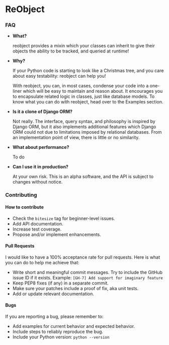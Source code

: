 # ReObject


### FAQ
- **What?**

  reobject provides a mixin which your classes can inherit to give their objects the ability to be tracked, and queried at runtime!
  
- **Why?**

  If your Python code is starting to look like a Christmas tree, and you care about easy testability: reobject can help you!

  With reobject, you can, in most cases, condense your code into a one-liner which will be easy to maintain and reason about. It encourages you to encapsulate related logic in classes, just like database models. To know what you can do with reobject, head over to the Examples section.
  
- **Is it a clone of Django ORM?**

  Not really. The interface, query syntax, and philosophy is inspired by Django ORM, but it also implements additional features which Django ORM could not due to limitations imposed by relational databases. From an implementation point of view, there is little or no similarity.
  
- **What about performance?**

  To do
  
- **Can I use it in production?**

  At your own risk. This is an alpha software, and the API is subject to changes without notice.


### Contributing

#### How to contribute

- Check the `bitesize` tag for beginner-level issues.
- Add API documentation.
- Increase test coverage.
- Propose and/or implement enhancements.

#### Pull Requests
I would like to have a 100% acceptance rate for pull requests. Here is what you can do to help me achieve that:

- Write short and meaningful commit messages. Try to include the GitHub issue ID if it exists.
  Example: `[GH-7] Add support for imaginary feature` 
- Keep PEP8 fixes (if any) in a separate commit.
- Make sure your patches include a proof of fix, aka unit tests.
- Add or update relevant documentation.

#### Bugs
If you are reporting a bug, please remember to:

- Add examples for current behavior and expected behavior.
- Include steps to reliably reproduce the bug.
- Include your Python version: `python --version` 
